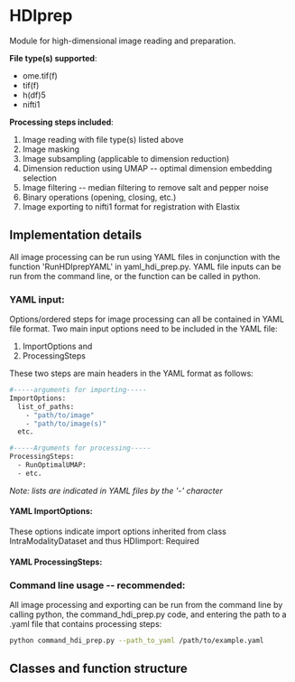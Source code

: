 # HDIprep
Module for high-dimensional image reading and preparation.

**File type(s) supported**:
- ome.tif(f)
- tif(f)
- h(df)5
- nifti1

**Processing steps included**:
1) Image reading with file type(s) listed above
2) Image masking
3) Image subsampling (applicable to dimension reduction)
4) Dimension reduction using UMAP -- optimal dimension embedding selection
5) Image filtering -- median filtering to remove salt and pepper noise
6) Binary operations (opening, closing, etc.)
7) Image exporting to nifti1 format for registration with Elastix

## Implementation details
All image processing can be run using YAML files in conjunction with the function 'RunHDIprepYAML' in yaml_hdi_prep.py. YAML file inputs can be run from the command line, or the function can be called in python.

### YAML input:
Options/ordered steps for image processing can all be contained in YAML file format. Two main input options need to be included in the YAML file:
1) ImportOptions and
2) ProcessingSteps

These two steps are main headers in the YAML format as follows:
```bash
#-----arguments for importing-----
ImportOptions:
  list_of_paths:
    - "path/to/image"
    - "path/to/image(s)"
  etc.

#-----Arguments for processing-----
ProcessingSteps:
  - RunOptimalUMAP:
  - etc.
```
*Note: lists are indicated in YAML files by the '-' character*

#### YAML ImportOptions:
These options indicate import options inherited from class IntraModalityDataset and thus HDIimport:
Required

#### YAML ProcessingSteps:


### Command line usage -- recommended:
All image processing and exporting can be run from the command line by calling python, the command_hdi_prep.py code, and entering the path to a .yaml file that contains processing steps:
```bash
python command_hdi_prep.py --path_to_yaml /path/to/example.yaml
```



## Classes and function structure

